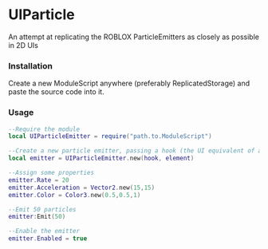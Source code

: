 # UIParticle
An attempt at replicating the ROBLOX ParticleEmitters as closely as possible in 2D UIs

### Installation
Create a new ModuleScript anywhere (preferably ReplicatedStorage) and paste the source code into it.

### Usage

```lua
--Require the module
local UIParticleEmitter = require("path.to.ModuleScript")

--Create a new particle emitter, passing a hook (the UI equivalent of a ParticleEmitter's parent) and an element (the element that will represent a particle)
local emitter = UIParticleEmitter.new(hook, element)

--Assign some properties
emitter.Rate = 20
emitter.Acceleration = Vector2.new(15,15)
emitter.Color = Color3.new(0.5,0.5,1)

--Emit 50 particles
emitter:Emit(50)

--Enable the emitter
emitter.Enabled = true

```
